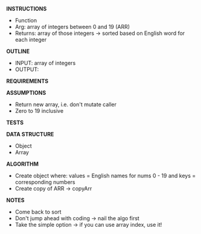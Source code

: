 **INSTRUCTIONS**
- Function
- Arg: array of integers between 0 and 19 (ARR)
- Returns: array of those integers -> sorted based on English word for each integer

**OUTLINE**
- INPUT: array of integers
- OUTPUT:

**REQUIREMENTS**

**ASSUMPTIONS**
- Return new array, i.e. don't mutate caller
- Zero to 19 inclusive

**TESTS**

**DATA STRUCTURE**
- Object
- Array

**ALGORITHM**
- Create object where: values = English names for nums 0 - 19 and keys = corresponding numbers
- Create copy of ARR -> copyArr


**NOTES**
- Come back to sort
- Don't jump ahead with coding -> nail the algo first
- Take the simple option -> if you can use array index, use it!